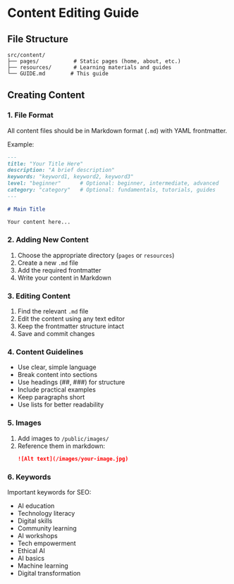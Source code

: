# Content Editing Guide

## File Structure

```
src/content/
├── pages/           # Static pages (home, about, etc.)
├── resources/       # Learning materials and guides
└── GUIDE.md        # This guide
```

## Creating Content

### 1. File Format
All content files should be in Markdown format (`.md`) with YAML frontmatter.

Example:
```markdown
---
title: "Your Title Here"
description: "A brief description"
keywords: "keyword1, keyword2, keyword3"
level: "beginner"      # Optional: beginner, intermediate, advanced
category: "category"   # Optional: fundamentals, tutorials, guides
---

# Main Title

Your content here...
```

### 2. Adding New Content

1. Choose the appropriate directory (`pages` or `resources`)
2. Create a new `.md` file
3. Add the required frontmatter
4. Write your content in Markdown

### 3. Editing Content

1. Find the relevant `.md` file
2. Edit the content using any text editor
3. Keep the frontmatter structure intact
4. Save and commit changes

### 4. Content Guidelines

- Use clear, simple language
- Break content into sections
- Use headings (##, ###) for structure
- Include practical examples
- Keep paragraphs short
- Use lists for better readability

### 5. Images

1. Add images to `/public/images/`
2. Reference them in markdown:
   ```markdown
   ![Alt text](/images/your-image.jpg)
   ```

### 6. Keywords

Important keywords for SEO:
- AI education
- Technology literacy
- Digital skills
- Community learning
- AI workshops
- Tech empowerment
- Ethical AI
- AI basics
- Machine learning
- Digital transformation
